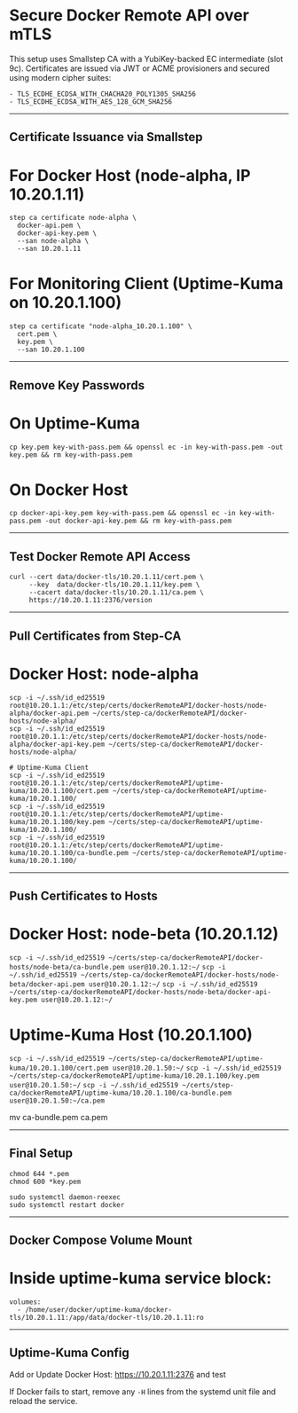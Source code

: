 # Secure Docker Remote API over mTLS

This setup uses Smallstep CA with a YubiKey-backed EC intermediate (slot 9c). Certificates are issued via JWT or ACME provisioners and secured using modern cipher suites:
```
- TLS_ECDHE_ECDSA_WITH_CHACHA20_POLY1305_SHA256
- TLS_ECDHE_ECDSA_WITH_AES_128_GCM_SHA256
```
---

## Certificate Issuance via Smallstep

# For Docker Host (node-alpha, IP 10.20.1.11)
```
step ca certificate node-alpha \
  docker-api.pem \
  docker-api-key.pem \
  --san node-alpha \
  --san 10.20.1.11
```

# For Monitoring Client (Uptime-Kuma on 10.20.1.100)
```
step ca certificate "node-alpha_10.20.1.100" \
  cert.pem \
  key.pem \
  --san 10.20.1.100
```
---

## Remove Key Passwords
# On Uptime-Kuma
`cp key.pem key-with-pass.pem && openssl ec -in key-with-pass.pem -out key.pem && rm key-with-pass.pem`

# On Docker Host
`cp docker-api-key.pem key-with-pass.pem && openssl ec -in key-with-pass.pem -out docker-api-key.pem && rm key-with-pass.pem`

---

## Test Docker Remote API Access
```
curl --cert data/docker-tls/10.20.1.11/cert.pem \
     --key  data/docker-tls/10.20.1.11/key.pem \
     --cacert data/docker-tls/10.20.1.11/ca.pem \
     https://10.20.1.11:2376/version
```
---

## Pull Certificates from Step-CA

# Docker Host: node-alpha
```
scp -i ~/.ssh/id_ed25519 root@10.20.1.1:/etc/step/certs/dockerRemoteAPI/docker-hosts/node-alpha/docker-api.pem ~/certs/step-ca/dockerRemoteAPI/docker-hosts/node-alpha/
scp -i ~/.ssh/id_ed25519 root@10.20.1.1:/etc/step/certs/dockerRemoteAPI/docker-hosts/node-alpha/docker-api-key.pem ~/certs/step-ca/dockerRemoteAPI/docker-hosts/node-alpha/

# Uptime-Kuma Client
scp -i ~/.ssh/id_ed25519 root@10.20.1.1:/etc/step/certs/dockerRemoteAPI/uptime-kuma/10.20.1.100/cert.pem ~/certs/step-ca/dockerRemoteAPI/uptime-kuma/10.20.1.100/
scp -i ~/.ssh/id_ed25519 root@10.20.1.1:/etc/step/certs/dockerRemoteAPI/uptime-kuma/10.20.1.100/key.pem ~/certs/step-ca/dockerRemoteAPI/uptime-kuma/10.20.1.100/
scp -i ~/.ssh/id_ed25519 root@10.20.1.1:/etc/step/certs/dockerRemoteAPI/uptime-kuma/10.20.1.100/ca-bundle.pem ~/certs/step-ca/dockerRemoteAPI/uptime-kuma/10.20.1.100/
```
---

## Push Certificates to Hosts

# Docker Host: node-beta (10.20.1.12)
`scp -i ~/.ssh/id_ed25519 ~/certs/step-ca/dockerRemoteAPI/docker-hosts/node-beta/ca-bundle.pem user@10.20.1.12:~/`
`scp -i ~/.ssh/id_ed25519 ~/certs/step-ca/dockerRemoteAPI/docker-hosts/node-beta/docker-api.pem user@10.20.1.12:~/`
`scp -i ~/.ssh/id_ed25519 ~/certs/step-ca/dockerRemoteAPI/docker-hosts/node-beta/docker-api-key.pem user@10.20.1.12:~/`

# Uptime-Kuma Host (10.20.1.100)
`scp -i ~/.ssh/id_ed25519 ~/certs/step-ca/dockerRemoteAPI/uptime-kuma/10.20.1.100/cert.pem user@10.20.1.50:~/`
`scp -i ~/.ssh/id_ed25519 ~/certs/step-ca/dockerRemoteAPI/uptime-kuma/10.20.1.100/key.pem user@10.20.1.50:~/`
`scp -i ~/.ssh/id_ed25519 ~/certs/step-ca/dockerRemoteAPI/uptime-kuma/10.20.1.100/ca-bundle.pem user@10.20.1.50:~/ca.pem`

mv ca-bundle.pem ca.pem

---

## Final Setup
```
chmod 644 *.pem
chmod 600 *key.pem

sudo systemctl daemon-reexec
sudo systemctl restart docker
```
---

## Docker Compose Volume Mount

# Inside uptime-kuma service block:
```
volumes:
  - /home/user/docker/uptime-kuma/docker-tls/10.20.1.11:/app/data/docker-tls/10.20.1.11:ro
```
---

## Uptime-Kuma Config

Add or Update Docker Host:
https://10.20.1.11:2376 and test

If Docker fails to start, remove any `-H` lines from the systemd unit file and reload the service.

